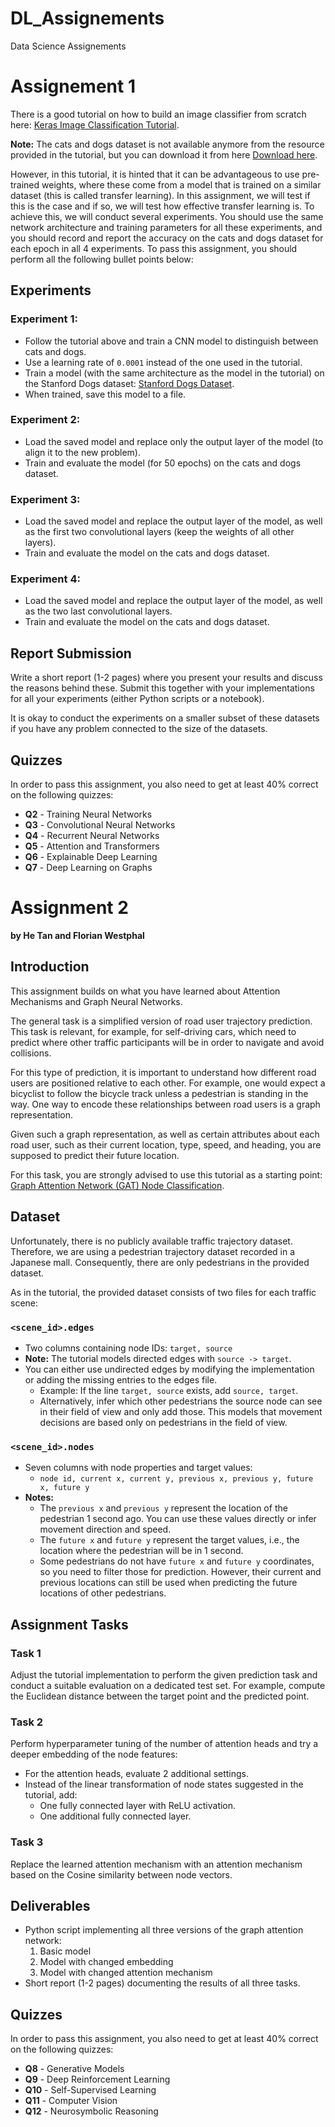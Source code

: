 # DL_Assignements
Data Science Assignements

# Assignement 1

There is a good tutorial on how to build an image classifier from scratch here: [Keras Image Classification Tutorial](https://keras.io/examples/vision/image_classification_from_scratch/).

**Note:** The cats and dogs dataset is not available anymore from the resource provided in the tutorial, but you can download it from here [Download here](https://ju.instructure.com/courses/12246/files/2028871?wrap=1).

However, in this tutorial, it is hinted that it can be advantageous to use pre-trained weights, where these come from a model that is trained on a similar dataset (this is called transfer learning). In this assignment, we will test if this is the case and if so, we will test how effective transfer learning is. To achieve this, we will conduct several experiments. You should use the same network architecture and training parameters for all these experiments, and you should record and report the accuracy on the cats and dogs dataset for each epoch in all 4 experiments. To pass this assignment, you should perform all the following bullet points below:

## Experiments

### Experiment 1:
- Follow the tutorial above and train a CNN model to distinguish between cats and dogs.
- Use a learning rate of `0.0001` instead of the one used in the tutorial.
- Train a model (with the same architecture as the model in the tutorial) on the Stanford Dogs dataset: [Stanford Dogs Dataset](https://www.tensorflow.org/datasets/catalog/stanford_dogs). 
- When trained, save this model to a file.

### Experiment 2:
- Load the saved model and replace only the output layer of the model (to align it to the new problem).
- Train and evaluate the model (for 50 epochs) on the cats and dogs dataset.

### Experiment 3:
- Load the saved model and replace the output layer of the model, as well as the first two convolutional layers (keep the weights of all other layers).
- Train and evaluate the model on the cats and dogs dataset.

### Experiment 4:
- Load the saved model and replace the output layer of the model, as well as the two last convolutional layers.
- Train and evaluate the model on the cats and dogs dataset.

## Report Submission
Write a short report (1-2 pages) where you present your results and discuss the reasons behind these. Submit this together with your implementations for all your experiments (either Python scripts or a notebook).

It is okay to conduct the experiments on a smaller subset of these datasets if you have any problem connected to the size of the datasets.

## Quizzes
In order to pass this assignment, you also need to get at least 40% correct on the following quizzes:

- **Q2** - Training Neural Networks
- **Q3** - Convolutional Neural Networks
- **Q4** - Recurrent Neural Networks
- **Q5** - Attention and Transformers
- **Q6** - Explainable Deep Learning
- **Q7** - Deep Learning on Graphs

# Assignment 2

**by He Tan and Florian Westphal**

## Introduction
This assignment builds on what you have learned about Attention Mechanisms and Graph Neural Networks.

The general task is a simplified version of road user trajectory prediction. This task is relevant, for example, for self-driving cars, which need to predict where other traffic participants will be in order to navigate and avoid collisions.

For this type of prediction, it is important to understand how different road users are positioned relative to each other. For example, one would expect a bicyclist to follow the bicycle track unless a pedestrian is standing in the way. One way to encode these relationships between road users is a graph representation.

Given such a graph representation, as well as certain attributes about each road user, such as their current location, type, speed, and heading, you are supposed to predict their future location.

For this task, you are strongly advised to use this tutorial as a starting point: [Graph Attention Network (GAT) Node Classification](https://keras.io/examples/graph/gat_node_classification/).

## Dataset
Unfortunately, there is no publicly available traffic trajectory dataset. Therefore, we are using a pedestrian trajectory dataset recorded in a Japanese mall. Consequently, there are only pedestrians in the provided dataset.

As in the tutorial, the provided dataset consists of two files for each traffic scene:

### `<scene_id>.edges`
- Two columns containing node IDs: `target, source`
- **Note:** The tutorial models directed edges with `source -> target`.
- You can either use undirected edges by modifying the implementation or adding the missing entries to the edges file. 
  - Example: If the line `target, source` exists, add `source, target`.
  - Alternatively, infer which other pedestrians the source node can see in their field of view and only add those. This models that movement decisions are based only on pedestrians in the field of view.

### `<scene_id>.nodes`
- Seven columns with node properties and target values:
  - `node id, current x, current y, previous x, previous y, future x, future y`
- **Notes:**
  - The `previous x` and `previous y` represent the location of the pedestrian 1 second ago. You can use these values directly or infer movement direction and speed.
  - The `future x` and `future y` represent the target values, i.e., the location where the pedestrian will be in 1 second.
  - Some pedestrians do not have `future x` and `future y` coordinates, so you need to filter those for prediction. However, their current and previous locations can still be used when predicting the future locations of other pedestrians.

## Assignment Tasks

### **Task 1**
Adjust the tutorial implementation to perform the given prediction task and conduct a suitable evaluation on a dedicated test set. For example, compute the Euclidean distance between the target point and the predicted point.

### **Task 2**
Perform hyperparameter tuning of the number of attention heads and try a deeper embedding of the node features:
- For the attention heads, evaluate 2 additional settings.
- Instead of the linear transformation of node states suggested in the tutorial, add:
  - One fully connected layer with ReLU activation.
  - One additional fully connected layer.

### **Task 3**
Replace the learned attention mechanism with an attention mechanism based on the Cosine similarity between node vectors.

## Deliverables
- Python script implementing all three versions of the graph attention network:
  1. Basic model
  2. Model with changed embedding
  3. Model with changed attention mechanism
- Short report (1-2 pages) documenting the results of all three tasks.

## Quizzes
In order to pass this assignment, you also need to get at least 40% correct on the following quizzes:

- **Q8** - Generative Models
- **Q9** - Deep Reinforcement Learning
- **Q10** - Self-Supervised Learning
- **Q11** - Computer Vision
- **Q12** - Neurosymbolic Reasoning
